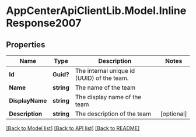# AppCenterApiClientLib.Model.InlineResponse2007
## Properties

Name | Type | Description | Notes
------------ | ------------- | ------------- | -------------
**Id** | **Guid?** | The internal unique id (UUID) of the team. | 
**Name** | **string** | The name of the team | 
**DisplayName** | **string** | The display name of the team | 
**Description** | **string** | The description of the team | [optional] 

[[Back to Model list]](../README.md#documentation-for-models) [[Back to API list]](../README.md#documentation-for-api-endpoints) [[Back to README]](../README.md)

